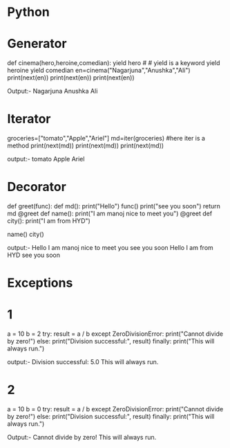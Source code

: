 # Python

# Generator
def cinema(hero,heroine,comedian):
    yield hero                     # # yield is a keyword
    yield heroine
    yield comedian
en=cinema("Nagarjuna","Anushka","Ali")
print(next(en))
print(next(en))
print(next(en))

Output:-
Nagarjuna
Anushka
Ali

# Iterator
groceries=["tomato","Apple","Ariel"]
md=iter(groceries) #here iter is a method
print(next(md))
print(next(md))
print(next(md))

output:-
tomato
Apple
Ariel

# Decorator
def greet(func):
    def md():
        print("Hello")
        func()
        print("see you soon")
    return md
@greet
def name():
    print("I am manoj nice to meet you")
@greet
def city():
    print("I am from HYD")
    
name()
city()

output:-
Hello
I am manoj nice to meet you
see you soon
Hello
I am from HYD
see you soon

# Exceptions
# 1
a = 10
b = 2
try:
    result = a / b
except ZeroDivisionError:
    print("Cannot divide by zero!")
else:
    print("Division successful:", result)
finally:
    print("This will always run.")

output:- 
Division successful: 5.0
This will always run.
# 2
a = 10
b = 0
try:
    result = a / b
except ZeroDivisionError:
    print("Cannot divide by zero!")
else:
    print("Division successful:", result)
finally:
    print("This will always run.")

Output:-
Cannot divide by zero!
This will always run.

